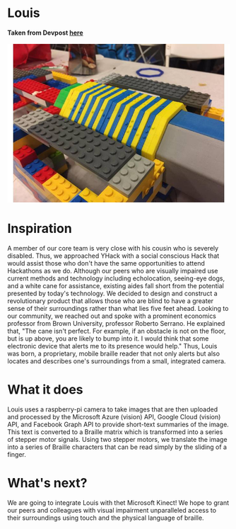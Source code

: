 # Louis
**Taken from Devpost [here](https://devpost.com/software/louis-c519xw)**
<br/> <br/>
![alt text](https://github.com/jvallyea/Louis/blob/master/gallery.jpg)
# Inspiration
A member of our core team is very close with his cousin who is severely disabled. Thus, we approached YHack with a social conscious Hack that would assist those who don't have the same opportunities to attend Hackathons as we do. Although our peers who are visually impaired use current methods and technology including echolocation, seeing-eye dogs, and a white cane for assistance, existing aides fall short from the potential presented by today's technology. We decided to design and construct a revolutionary product that allows those who are blind to have a greater sense of their surroundings rather than what lies five feet ahead. Looking to our community, we reached out and spoke with a prominent economics professor from Brown University, professor Roberto Serrano. He explained that, "The cane isn't perfect. For example, if an obstacle is not on the floor, but is up above, you are likely to bump into it. I would think that some electronic device that alerts me to its presence would help." Thus, Louis was born, a proprietary, mobile braille reader that not only alerts but also locates and describes one's surroundings from a small, integrated camera.
# What it does
Louis uses a raspberry-pi camera to take images that are then uploaded and processed by the Microsoft Azure (vision) API, Google Cloud (vision) API, and Facebook Graph API to provide short-text summaries of the image. This text is converted to a Braille matrix which is transformed into a series of stepper motor signals. Using two stepper motors, we translate the image into a series of Braille characters that can be read simply by the sliding of a finger.
# What's next?
We are going to integrate Louis with thet Microsoft Kinect!  We hope to grant our peers and colleagues with visual impairment unparalleled access to their surroundings using touch and the physical language of braille.
